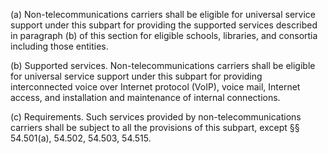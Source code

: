 (a) Non-telecommunications carriers shall be eligible for universal service support under this subpart for providing the supported services described in paragraph (b) of this section for eligible schools, libraries, and consortia including those entities.

(b) Supported services. Non-telecommunications carriers shall be eligible for universal service support under this subpart for providing interconnected voice over Internet protocol (VoIP), voice mail, Internet access, and installation and maintenance of internal connections.

(c) Requirements. Such services provided by non-telecommunications carriers shall be subject to all the provisions of this subpart, except §§ 54.501(a), 54.502, 54.503, 54.515.

